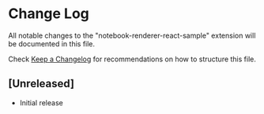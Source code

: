 # Change Log

All notable changes to the "notebook-renderer-react-sample" extension will be documented in this file.

Check [Keep a Changelog](http://keepachangelog.com/) for recommendations on how to structure this file.

## [Unreleased]

- Initial release